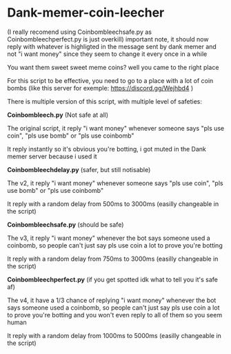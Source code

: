 # Dank-memer-coin-leecher
(I really recomend using Coinbombleechsafe.py as Coinbombleechperfect.py is just overkill)
important note, it should now reply with whatever is highligted in the message sent by dank memer and not "i want money" since they seem to change it every once in a while

You want them sweet sweet meme coins? well you came to the right place

For this script to be effective, you need to go to a place with a lot of coin bombs (like this server for exemple: https://discord.gg/Wejhbd4 )


There is multiple version of this script, with multiple level of safeties:



**Coinbombleech.py** (Not safe at all)

The original script, it reply "i want money" whenever someone says "pls use coin", "pls use bomb" or "pls use coinbomb"

It reply instantly so it's obvious you're botting, i got muted in the Dank memer server because i used it



**Coinbombleechdelay.py** (safer, but still notisable)

The v2, it reply "i want money" whenever someone says "pls use coin", "pls use bomb" or "pls use coinbomb"

It reply with a random delay from 500ms to 3000ms (easilly changeable in the script)



**Coinbombleechsafe.py** (should be safe)

The v3, it reply "i want money" whenever the bot says someone used a coinbomb, so people can't just say pls use coin a lot to prove you're botting

It reply with a random delay from 750ms to 3000ms (easilly changeable in the script)



**Coinbombleechperfect.py** (if you get spotted idk what to tell you it's safe af)

The v4, it have a 1/3 chance of replying "i want money" whenever the bot says someone used a coinbomb, so people can't just say pls use coin a lot to prove you're botting and you won't even reply to all of them so you seem human

It reply with a random delay from 1000ms to 5000ms (easilly changeable in the script)
